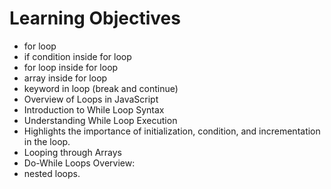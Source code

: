 # Learning Objectives
- for loop
- if condition inside for loop
- for loop inside for loop
- array inside for loop
- keyword in loop (break and continue) 
- Overview of Loops in JavaScript
- Introduction to While Loop Syntax
- Understanding While Loop Execution
- Highlights the importance of initialization, condition, and incrementation in the loop.
- Looping through Arrays
- Do-While Loops Overview:
- nested loops.

